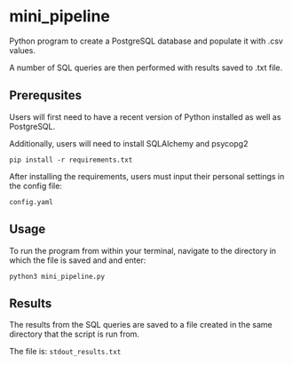 # mini_pipeline
Python program to create a PostgreSQL database and populate it with .csv values. 

A number of SQL queries are then performed with results saved to .txt file.

## Prerequsites
Users will first need to have a recent version of Python installed as well as PostgreSQL.

Additionally, users will need to install SQLAlchemy and psycopg2

```pip install -r requirements.txt```

After installing the requirements, users must input their personal settings in the config file:

```config.yaml```

## Usage
To run the program from within your terminal, navigate to the directory in which the file is saved and and enter:

```python3 mini_pipeline.py```

## Results
The results from the SQL queries are saved to a file created in the same directory that the script is run from.

The file is:
```stdout_results.txt```
